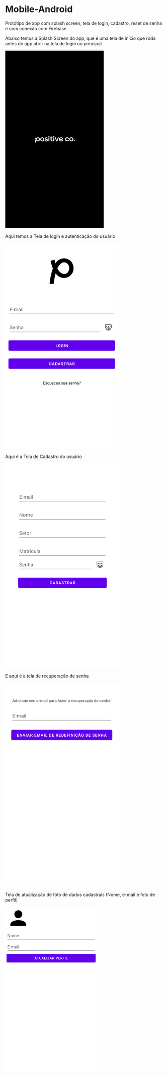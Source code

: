 # Mobile-Android
Protótipo de app com splash screen, tela de login, cadastro, reset de senha e com conexão com Firebase


Abaixo temos a Splash Screen do app, que é uma tela de início que roda antes do app abrir na tela de login ou principal

![alt text](image.png)



Aqui temos a Tela de login e autenticação do usuário


![alt text](image-1.png)



Aqui é a Tela de Cadastro do usuário


![alt text](image-2.png)



E aqui é a tela de recuperação de senha

![alt text](image-3.png)



Tela de atualização de foto de dados cadastrais (Nome, e-mail e foto de perfil)

![alt text](image-4.png)


